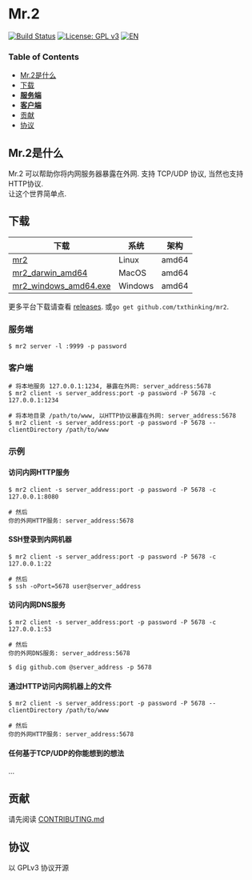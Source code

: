 # Mr.2

[![Build Status](https://travis-ci.org/txthinking/mr2.svg?branch=master)](https://travis-ci.org/txthinking/mr2) [![License: GPL v3](https://img.shields.io/badge/License-GPL%20v3-blue.svg)](http://www.gnu.org/licenses/gpl-3.0)
[![EN](https://img.shields.io/badge/English-README-blue.svg)](https://github.com/txthinking/mr2/blob/master/README.md)

### Table of Contents

* [Mr.2是什么](#mr2是什么)
* [下载](#下载)
* [**服务端**](#服务端)
* [**客户端**](#客户端)
* [贡献](#贡献)
* [协议](#协议)

## Mr.2是什么

Mr.2 可以帮助你将内网服务器暴露在外网. 支持 TCP/UDP 协议, 当然也支持HTTP协议.<br/>
让这个世界简单点.

## 下载

| 下载 | 系统 | 架构 |
| --- | --- | --- |
| [mr2](https://github.com/txthinking/mr2/releases/download/v20190501/mr2) | Linux | amd64 |
| [mr2_darwin_amd64](https://github.com/txthinking/mr2/releases/download/v20190501/mr2_darwin_amd64) | MacOS | amd64 |
| [mr2_windows_amd64.exe](https://github.com/txthinking/mr2/releases/download/v20190501/mr2_windows_amd64.exe) | Windows | amd64 |

更多平台下载请查看 [releases](https://github.com/txthinking/mr2/releases). 或`go get github.com/txthinking/mr2`.

### 服务端

```
$ mr2 server -l :9999 -p password
```

### 客户端

```
# 将本地服务 127.0.0.1:1234, 暴露在外网: server_address:5678
$ mr2 client -s server_address:port -p password -P 5678 -c 127.0.0.1:1234
```

```
# 将本地目录 /path/to/www, 以HTTP协议暴露在外网: server_address:5678
$ mr2 client -s server_address:port -p password -P 5678 --clientDirectory /path/to/www
```

### 示例

#### 访问内网HTTP服务

```
$ mr2 client -s server_address:port -p password -P 5678 -c 127.0.0.1:8080

# 然后
你的外网HTTP服务: server_address:5678
```

#### SSH登录到内网机器

```
$ mr2 client -s server_address:port -p password -P 5678 -c 127.0.0.1:22

# 然后
$ ssh -oPort=5678 user@server_address
```

#### 访问内网DNS服务

```
$ mr2 client -s server_address:port -p password -P 5678 -c 127.0.0.1:53

# 然后
你的外网DNS服务: server_address:5678

$ dig github.com @server_address -p 5678
```

#### 通过HTTP访问内网机器上的文件

```
$ mr2 client -s server_address:port -p password -P 5678 --clientDirectory /path/to/www

# 然后
你的外网HTTP服务: server_address:5678
```

#### 任何基于TCP/UDP的你能想到的想法

...


## 贡献

请先阅读 [CONTRIBUTING.md](https://github.com/txthinking/mr2/blob/master/.github/CONTRIBUTING.md)

## 协议

以 GPLv3 协议开源
